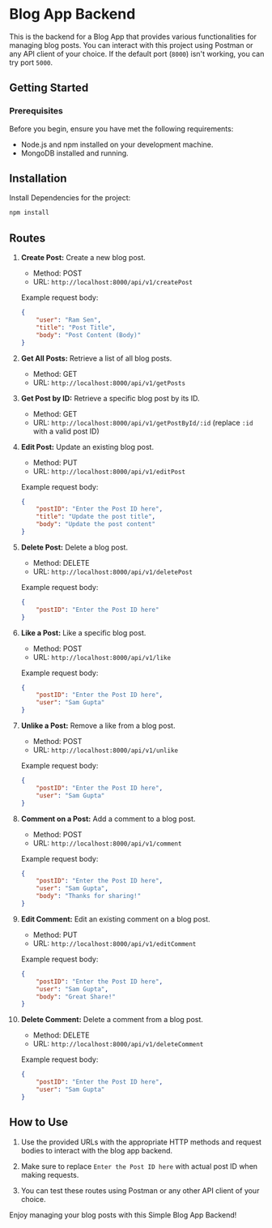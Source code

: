 # Blog App Backend

This is the backend for a Blog App that provides various functionalities for managing blog posts. You can interact with this project using Postman or any API client of your choice. If the default port (`8000`) isn't working, you can try port `5000`.

## Getting Started

### Prerequisites

Before you begin, ensure you have met the following requirements:

- Node.js and npm installed on your development machine.
- MongoDB installed and running.

## Installation

Install Dependencies for the project:
```bash
npm install
```

## Routes

1. **Create Post:** Create a new blog post.

    - Method: POST
    - URL: `http://localhost:8000/api/v1/createPost`

    Example request body:

    ```json
    {
        "user": "Ram Sen",
        "title": "Post Title",
        "body": "Post Content (Body)"
    }
    ```

2. **Get All Posts:** Retrieve a list of all blog posts.

    - Method: GET
    - URL: `http://localhost:8000/api/v1/getPosts`

3. **Get Post by ID:** Retrieve a specific blog post by its ID.

    - Method: GET
    - URL: `http://localhost:8000/api/v1/getPostById/:id`
     (replace `:id` with a valid post ID)

4. **Edit Post:** Update an existing blog post.

    - Method: PUT
    - URL: `http://localhost:8000/api/v1/editPost`

    Example request body:

    ```json
    {
        "postID": "Enter the Post ID here",
        "title": "Update the post title",
        "body": "Update the post content"
    }
    ```

5. **Delete Post:** Delete a blog post.

    - Method: DELETE
    - URL: `http://localhost:8000/api/v1/deletePost`

    Example request body:

    ```json
    {
        "postID": "Enter the Post ID here"
    }
    ```

6. **Like a Post:** Like a specific blog post.

    - Method: POST
    - URL: `http://localhost:8000/api/v1/like`

    Example request body:

    ```json
    {
        "postID": "Enter the Post ID here",
        "user": "Sam Gupta"
    }
    ```

7. **Unlike a Post:** Remove a like from a blog post.

    - Method: POST
    - URL: `http://localhost:8000/api/v1/unlike`

    Example request body:

    ```json
    {
        "postID": "Enter the Post ID here",
        "user": "Sam Gupta"
    }
    ```

8. **Comment on a Post:** Add a comment to a blog post.

    - Method: POST
    - URL: `http://localhost:8000/api/v1/comment`

    Example request body:

    ```json
    {
        "postID": "Enter the Post ID here",
        "user": "Sam Gupta",
        "body": "Thanks for sharing!"
    }
    ```

9. **Edit Comment:** Edit an existing comment on a blog post.

    - Method: PUT
    - URL: `http://localhost:8000/api/v1/editComment`

    Example request body:

    ```json
    {
        "postID": "Enter the Post ID here",
        "user": "Sam Gupta",
        "body": "Great Share!"
    }
    ```

10. **Delete Comment:** Delete a comment from a blog post.

    - Method: DELETE
    - URL: `http://localhost:8000/api/v1/deleteComment`

    Example request body:

    ```json
    {
        "postID": "Enter the Post ID here",
        "user": "Sam Gupta"
    }
    ```

## How to Use

1. Use the provided URLs with the appropriate HTTP methods and request bodies to interact with the blog app backend.

2. Make sure to replace `Enter the Post ID here` with actual post ID when making requests.

3. You can test these routes using Postman or any other API client of your choice.

Enjoy managing your blog posts with this Simple Blog App Backend!
